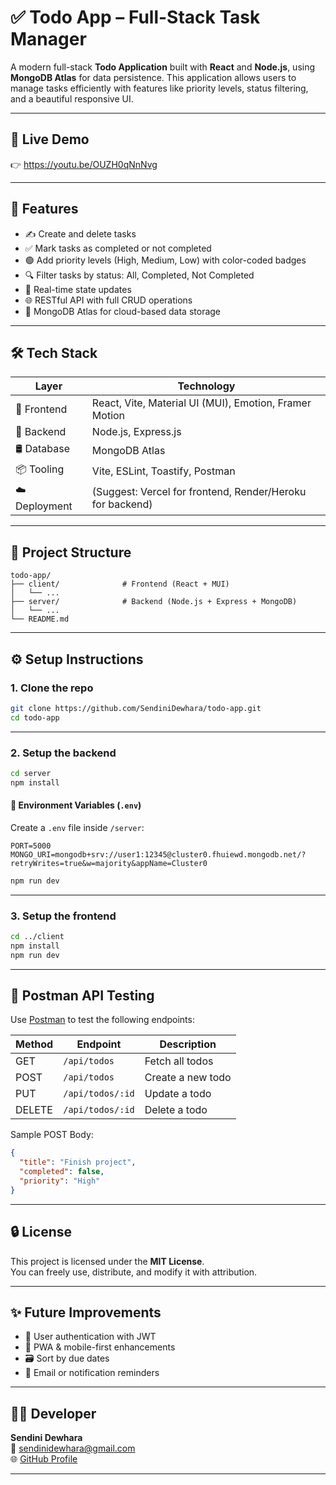 
# ✅ Todo App – Full-Stack Task Manager

A modern full-stack **Todo Application** built with **React** and **Node.js**, using **MongoDB Atlas** for data persistence. This application allows users to manage tasks efficiently with features like priority levels, status filtering, and a beautiful responsive UI.

---

## 🚀 Live Demo

👉 https://youtu.be/OUZH0qNnNvg

---

## 📌 Features

- ✍️ Create and delete tasks
- ✅ Mark tasks as completed or not completed
- 🟢 Add priority levels (High, Medium, Low) with color-coded badges
- 🔍 Filter tasks by status: All, Completed, Not Completed
- 🔄 Real-time state updates
- 🌐 RESTful API with full CRUD operations
- 🧾 MongoDB Atlas for cloud-based data storage

---

## 🛠️ Tech Stack

| Layer         | Technology                          |
|---------------|--------------------------------------|
| 🎨 Frontend   | React, Vite, Material UI (MUI), Emotion, Framer Motion |
| 🧠 Backend    | Node.js, Express.js                  |
| 🛢️ Database   | MongoDB Atlas                        |
| 📦 Tooling    | Vite, ESLint, Toastify, Postman      |
| ☁️ Deployment | (Suggest: Vercel for frontend, Render/Heroku for backend) |

---

## 📁 Project Structure

```
todo-app/
├── client/              # Frontend (React + MUI)
│   └── ...
├── server/              # Backend (Node.js + Express + MongoDB)
│   └── ...
└── README.md
```

---

## ⚙️ Setup Instructions

### 1. Clone the repo

```bash
git clone https://github.com/SendiniDewhara/todo-app.git
cd todo-app
```

---

### 2. Setup the backend

```bash
cd server
npm install
```

#### 🔐 Environment Variables (`.env`)
Create a `.env` file inside `/server`:

```env
PORT=5000
MONGO_URI=mongodb+srv://user1:12345@cluster0.fhuiewd.mongodb.net/?retryWrites=true&w=majority&appName=Cluster0
```

```bash
npm run dev
```

---

### 3. Setup the frontend

```bash
cd ../client
npm install
npm run dev
```

---

## 🧪 Postman API Testing

Use [Postman](https://postman.com) to test the following endpoints:

| Method | Endpoint            | Description         |
|--------|---------------------|---------------------|
| GET    | `/api/todos`        | Fetch all todos     |
| POST   | `/api/todos`        | Create a new todo   |
| PUT    | `/api/todos/:id`    | Update a todo       |
| DELETE | `/api/todos/:id`    | Delete a todo       |

Sample POST Body:
```json
{
  "title": "Finish project",
  "completed": false,
  "priority": "High"
}
```

---

## 🔒 License

This project is licensed under the **MIT License**.  
You can freely use, distribute, and modify it with attribution.

---

## ✨ Future Improvements

- 🔐 User authentication with JWT
- 📱 PWA & mobile-first enhancements
- 🗃️ Sort by due dates
- 🔔 Email or notification reminders

---

## 👨‍💻 Developer

**Sendini Dewhara**  
📧 sendinidewhara@gmail.com  
🌐 [GitHub Profile](https://github.com/SendiniDewhara)

---


